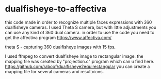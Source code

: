 # dualfisheye-to-affectiva
this code made in order to recognize multiple faces expressions with 360 dualfisheye cameras.
I used Theta S camera, but with little adjustments you can use any kind of 360 dual camera.
in order to use the code you need to get the affectiva program
https://www.affectiva.com/

theta S - capturing 360 dualfisheye images with 15 fps.

I used ffmpeg to convert dualfisheye image to rectangular image.
the mapping file was created by "projection.c" program which can u find here.
https://github.com/raboof/dualfisheye2equirectangular
you can create a mapping file for several cameras and resultoions.






